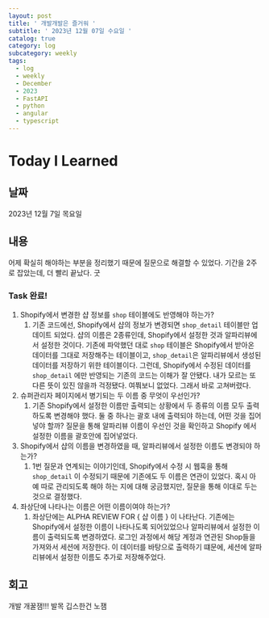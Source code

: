 ```yaml
---
layout: post
title: ' 개발개발은 즐거워 '
subtitle: ' 2023년 12월 07일 수요일 '
catalog: true
category: log
subcategory: weekly
tags:
  - log
  - weekly
  - December
  - 2023
  - FastAPI
  - python
  - angular
  - typescript
---
```


# Today I Learned

## 날짜

2023년 12월 7일 목요일

## 내용

어제 확실히 해야하는 부분을 정리했기 때문에 질문으로 해결할 수 있었다. 기간을 2주로 잡았는데, 더 빨리 끝났다. 굿

### Task 완료!

1.  Shopify에서 변경한 샵 정보를 `shop` 테이블에도 반영해야 하는가?
    1. 기존 코드에선, Shopify에서 샵의 정보가 변경되면 `shop_detail` 테이블만 업데이트 되었다. 샵의 이름은 2종류인데, Shopify에서 설정한 것과 알파리뷰에서 설정한 것이다. 기존에 파악했던 대로 `shop` 테이블은 Shopify에서 받아온 데이터를 그대로 저장해주는 테이블이고, `shop_detail`은 알파리뷰에서 생성된 데이터를 저장하기 위한 테이블이다. 그런데, Shopify에서 수정된 데이터를  `shop_detail` 에만 반영되는 기존의 코드는 이해가 잘 안됐다. 내가 모르는 또 다른 뜻이 있진 않을까 걱정됐다. 여쭤보니 없었다. 그래서 바로 고쳐버렸다.
2. 슈퍼관리자 페이지에서 병기되는 두 이름 중 무엇이 우선인가?
    1. 기존 Shopify에서 설정한 이름만 출력되는 상황에서 두 종류의 이름 모두 출력하도록 변경해야 했다. 둘 중 하나는 괄호 내에 출력되야 하는데, 어떤 것을 집어넣야 할까? 질문을 통해 알파리뷰 이름이 우선인 것을 확인하고 Shopify 에서 설정한 이름을 괄호안에 집어넣었다.
3. Shopify에서 샵의 이름을 변경하였을 때, 알파리뷰에서 설정한 이름도 변경되야 하는가?
    1. 1번 질문과 연계되는 이야기인데, Shopify에서 수정 시 웹훅을 통해 `shop_detail` 이 수정되기 때문에 기존에도 두 이름은 연관이 있었다. 혹시 아예 따로 관리되도록 해야 하는 지에 대해 궁금했지만, 질문을 통해 이대로 두는 것으로 결정했다.
4. 좌상단에 나타나는 이름은 어떤 이름이여야 하는가?
    1. 좌상단에는 ALPHA REVIEW FOR { 샵 이름 } 이 나타난다. 기존에는 Shopify에서 설정한 이름이 나타나도록 되어있었으나 알파리뷰에서 설정한 이름이 출력되도록 변경하였다. 로그인 과정에서 해당 계정과 연관된 Shop들을 가져와서 세션에 저장한다. 이 데이터를 바탕으로 출력하기 떄문에, 세션에 알파리뷰에서 설정한 이름도 추가로 저장해주었다.
    

## 회고

개발 개꿀잼!!! 발목 깁스한건 노잼
